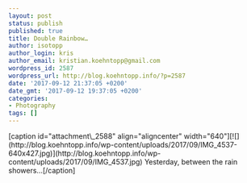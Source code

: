 ```yaml
---
layout: post
status: publish
published: true
title: Double Rainbow…
author: isotopp
author_login: kris
author_email: kristian.koehntopp@gmail.com
wordpress_id: 2587
wordpress_url: http://blog.koehntopp.info/?p=2587
date: '2017-09-12 21:37:05 +0200'
date_gmt: '2017-09-12 19:37:05 +0200'
categories:
- Photography
tags: []
---
```

<p>[caption id="attachment\_2588" align="aligncenter" width="640"][![](http://blog.koehntopp.info/wp-content/uploads/2017/09/IMG_4537-640x427.jpg)](http://blog.koehntopp.info/wp-content/uploads/2017/09/IMG_4537.jpg) Yesterday, between the rain showers…[/caption]</p>
